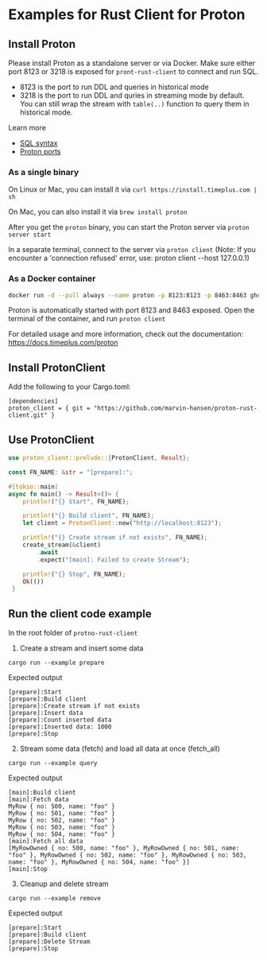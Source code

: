 

#  Examples for Rust Client for Proton


## Install Proton

Please install Proton as a standalone server or via Docker. Make sure either port 8123 or 3218 is exposed for `pront-rust-client` to connect and run SQL.
* 8123 is the port to run DDL and queries in historical mode
* 3218 is the port to run DDL and quries in streaming mode by default. You can still wrap the stream with `table(..)` function to query them in historical mode.

Learn more
* [SQL syntax](https://docs.timeplus.com/query-syntax)
* [Proton ports](https://docs.timeplus.com/proton-ports)

### As a single binary

On Linux or Mac, you can install it via `curl https://install.timeplus.com | sh`

On Mac, you can also install it via `brew install proton`

After you get the `proton` binary, you can start the Proton server via `proton server start`

In a separate terminal, connect to the server via `proton client` (Note: If you encounter a 'connection refused' error, use: proton client --host 127.0.0.1)

### As a Docker container

```bash
docker run -d --pull always --name proton -p 8123:8123 -p 8463:8463 ghcr.io/timeplus-io/proton:latest
```

Proton is automatically started with port 8123 and 8463 exposed. Open the terminal of the container, and run `proton client`


For detailed usage and more information, check out the documentation: https://docs.timeplus.com/proton


## Install ProtonClient

Add the following to your Cargo.toml:

```
[dependencies]
proton_client = { git = "https://github.com/marvin-hansen/proton-rust-client.git" }
```

[//]: # ( After Crate release on crates.io)

[//]: # (```)

[//]: # ([dependencies])

[//]: # (proton_client =  { version = "0.1.0"})

[//]: # (```)


## Use ProtonClient

```Rust
use proton_client::prelude::{ProtonClient, Result};

const FN_NAME: &str = "[prepare]:";

#[tokio::main]
async fn main() -> Result<()> {
    println!("{} Start", FN_NAME);

    println!("{} Build client", FN_NAME);
    let client = ProtonClient::new("http://localhost:8123");

    println!("{} Create stream if not exists", FN_NAME);
    create_stream(&client)
        .await
        .expect("[main]: Failed to create Stream");

    println!("{} Stop", FN_NAME);
    Ok(())
 }
```


## Run the client code example

In the root folder of `protno-rust-client`

1) Create a stream and insert some data

```
cargo run --example prepare
```

Expected output

```
[prepare]:Start
[prepare]:Build client
[prepare]:Create stream if not exists
[prepare]:Insert data
[prepare]:Count inserted data
[prepare]:Inserted data: 1000
[prepare]:Stop
```

2) Stream some data (fetch) and load all data at once (fetch_all)

```
cargo run --example query
```

Expected output

```
[main]:Build client
[main]:Fetch data
MyRow { no: 500, name: "foo" }
MyRow { no: 501, name: "foo" }
MyRow { no: 502, name: "foo" }
MyRow { no: 503, name: "foo" }
MyRow { no: 504, name: "foo" }
[main]:Fetch all data
[MyRowOwned { no: 500, name: "foo" }, MyRowOwned { no: 501, name: "foo" }, MyRowOwned { no: 502, name: "foo" }, MyRowOwned { no: 503, name: "foo" }, MyRowOwned { no: 504, name: "foo" }]
[main]:Stop
```

3) Cleanup and delete stream


```
cargo run --example remove
```

Expected output

```
[prepare]:Start
[prepare]:Build client
[prepare]:Delete Stream
[prepare]:Stop
```
